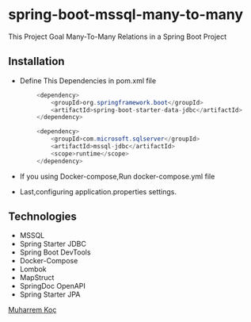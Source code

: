 # spring-boot-mssql-many-to-many



This Project Goal Many-To-Many Relations in a Spring Boot Project

## Installation


- Define This Dependencies in pom.xml file

```java
        <dependency>
            <groupId>org.springframework.boot</groupId>
            <artifactId>spring-boot-starter-data-jdbc</artifactId>
        </dependency>

        <dependency>
            <groupId>com.microsoft.sqlserver</groupId>
            <artifactId>mssql-jdbc</artifactId>
            <scope>runtime</scope>
        </dependency>
```

- If  you using Docker-compose,Run docker-compose.yml file

- Last,configuring application.properties settings. 

## Technologies

- MSSQL
- Spring Starter JDBC
- Spring Boot DevTools
- Docker-Compose
- Lombok
- MapStruct
- SpringDoc OpenAPI
- Spring Starter JPA



[Muharrem Koç](https://github.com/muharremkoc)
